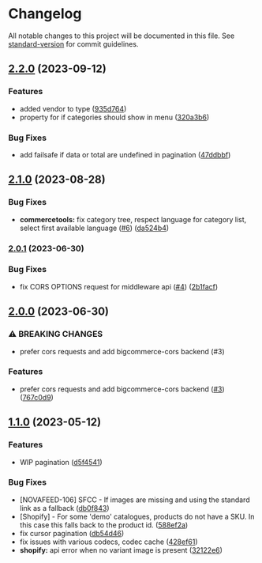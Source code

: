# Changelog

All notable changes to this project will be documented in this file. See [standard-version](https://github.com/conventional-changelog/standard-version) for commit guidelines.

## [2.2.0](https://github.com/amplience/dc-integration-middleware/compare/v2.1.0...v2.2.0) (2023-09-12)


### Features

* added vendor to type ([935d764](https://github.com/amplience/dc-integration-middleware/commit/935d764ccc4f3fc112e0a5dbecda4a8681841d40))
* property for if categories should show in menu ([320a3b6](https://github.com/amplience/dc-integration-middleware/commit/320a3b6be40267bea0d2a6da108ddd8e3bbbf148))


### Bug Fixes

* add failsafe if data or total are undefined in pagination ([47ddbbf](https://github.com/amplience/dc-integration-middleware/commit/47ddbbf27684f38223c48d9c7ab64266615e5364))

## [2.1.0](https://github.com/amplience/dc-integration-middleware/compare/v2.0.1...v2.1.0) (2023-08-28)


### Bug Fixes

* **commercetools:** fix category tree, respect language for category list, select first available language ([#6](https://github.com/amplience/dc-integration-middleware/issues/6)) ([da524b4](https://github.com/amplience/dc-integration-middleware/commit/da524b45338db1973a6bb8704540227dfdc42b98))

### [2.0.1](https://github.com/amplience/dc-integration-middleware/compare/v2.0.0...v2.0.1) (2023-06-30)


### Bug Fixes

* fix CORS OPTIONS request for middleware api ([#4](https://github.com/amplience/dc-integration-middleware/issues/4)) ([2b1facf](https://github.com/amplience/dc-integration-middleware/commit/2b1facf93d71fd6034d5199d4188c3a83bf5a44b))

## [2.0.0](https://github.com/amplience/dc-integration-middleware/compare/v1.1.0...v2.0.0) (2023-06-30)


### ⚠ BREAKING CHANGES

* prefer cors requests and add bigcommerce-cors backend (#3)

### Features

* prefer cors requests and add bigcommerce-cors backend ([#3](https://github.com/amplience/dc-integration-middleware/issues/3)) ([767c0d9](https://github.com/amplience/dc-integration-middleware/commit/767c0d9873b8c7447044b941c841b4fba09e6266))

## [1.1.0](https://github.com/amplience/dc-integration-middleware/compare/v1.0.0...v1.1.0) (2023-05-12)


### Features

* WIP pagination ([d5f4541](https://github.com/amplience/dc-integration-middleware/commit/d5f4541638dc52834e2c8106774c0d017cb9d58e))


### Bug Fixes

* [NOVAFEED-106] SFCC - If images are missing and using the standard link as a fallback ([db0f843](https://github.com/amplience/dc-integration-middleware/commit/db0f8432c25f59832fcf2ddb268a80d35f805c57))
* [Shopify] - For some 'demo' catalogues, products do not have a SKU. In this case this falls back to the product id. ([588ef2a](https://github.com/amplience/dc-integration-middleware/commit/588ef2ae7c2edae6b846f76f109e12058361be64))
* fix cursor pagination ([db54d46](https://github.com/amplience/dc-integration-middleware/commit/db54d46af9e0ab03fa522878f0133dc422e2e7df))
* fix issues with various codecs, codec cache ([428ef61](https://github.com/amplience/dc-integration-middleware/commit/428ef615cf494af5f0d22b3ceb3bb5310731a37c))
* **shopify:** api error when no variant image is present ([32122e6](https://github.com/amplience/dc-integration-middleware/commit/32122e6a9f612679ad08cc5aff56473fbd7338ae))
